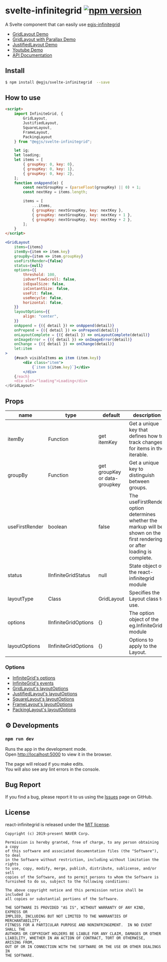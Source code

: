 # svelte-infinitegrid [![npm version](https://badge.fury.io/js/%40egjs%2Fsvelte-infinitegrid.svg)](https://badge.fury.io/js/%40egjs%2Fsvelte-infinitegrid)

A Svelte component that can easily use [egjs-infinitegrid](https://github.com/naver/egjs-infinitegrid)


* [GridLayout Demo](https://codesandbox.io/s/svelte-infinitegrid-demo-gridlayout-7ycgd)
* [GridLayout with Parallax Demo](https://codesandbox.io/s/svelte-infinitegrid-demo-gridlayout-with-parallax-wnl8p)
* [JustifiedLayout Demo](https://codesandbox.io/s/svelte-infinitegrid-demo-justifiedlayout-e4com)
* [Youtube Demo](https://codesandbox.io/s/svelte-infinitegrid-demo-youtube-svrus)
* [API Documentation](https://naver.github.io/egjs-infinitegrid/release/latest/doc/)


## Install
```bash
$ npm install @egjs/svelte-infinitegrid  --save
```

## How to use
```html
<script>
    import InfiniteGrid, {
        GridLayout,
        JustifiedLayout,
        SquareLayout,
        FrameLayout,
        PackingLayout
    } from "@egjs/svelte-infinitegrid";

    let ig;
    let loading;
    let items = [
        { groupKey: 0, key: 0},
        { groupKey: 0, key: 1},
        { groupKey: 0, key: 2},
    ];
    function onAppend(e) {
        const nextGroupKey = (parseFloat(groupKey) || 0) + 1;
        const nextKey = items.length;

        items = [
            ...items,
            { groupKey: nextGroupKey, key: nextKey },
            { groupKey: nextGroupKey, key: nextKey + 1 },
            { groupKey: nextGroupKey, key: nextKey + 2 },
        ];
    }
</script>
```
```jsx
<GridLayout
    items={items}
    itemBy={item => item.key}
    groupBy={item => item.groupKey}
    useFirstRender={false}
    status={null}
    options={{
        threshold: 100,
        isOverflowScroll: false,
        isEqualSize: false,
        isContantSize: false,
        useFit: false,
        useRecycle: false,
        horizontal: false,
    }}
    layoutOptions={{
        align: "center",
    }}
    onAppend = {({ detail }) => onAppend(detail)}
    onPrepend = {({ detail }) => onPrepend(detail)}
    onLayoutComplete = {({ detail }) => onLayoutComplete(detail)}
    onImageError = {({ detail }) => onImageError(detail)}
    onChange = {({ detail }) => onChange(detail)}
    let:item
>
    {#each visibleItems as item (item.key)}
        <div class="item">
            {`item ${item.key}`}</div>
        </div>
    {/each}
    <div slot="loading">Loading</div>
</GridLayout>
```


## Props

|name|type|default|description|
|---|---|---|---|
|itemBy|Function|get itemKey|Get a unique key that defines how to track changes for items in the iterable.|
|groupBy|Function|get groupKey or data-groupkey|Get a unique key to distinguish between groups.|
|useFirstRender|boolean|false|The useFirstRender option determines whether the markup will be shown on the first rendering or after loading is complete.|
|status|IInfiniteGridStatus|null|State object of the react-infinitegrid module|
|layoutType|Class|GridLayout|Specifies the Layout class to use.|
|options|IInfiniteGridOptions|{}|The option object of the eg.InfiniteGrid module|
|layoutOptions|IInfiniteGridOptions|{}|Options to apply to the Layout.|


### Options
* [InfiniteGrid's options](https://naver.github.io/egjs-infinitegrid/release/latest/doc/eg.InfiniteGrid.html)
* [InfiniteGrid's events](https://naver.github.io/egjs-infinitegrid/release/latest/doc/eg.InfiniteGrid.html#event:append)
* [GridLayout's layoutOptions](https://naver.github.io/egjs-infinitegrid/release/latest/doc/eg.InfiniteGrid.GridLayout.html)
* [JustifiedLayout's layoutOptions](https://naver.github.io/egjs-infinitegrid/release/latest/doc/eg.InfiniteGrid.JustifiedLayout.html)
* [SquareLayout's layoutOptions](https://naver.github.io/egjs-infinitegrid/release/latest/doc/eg.InfiniteGrid.SquareLayout.html)
* [FrameLayout's layoutOptions](https://naver.github.io/egjs-infinitegrid/release/latest/doc/eg.InfiniteGrid.FrameLayout.html)
* [PackingLayout's layoutOptions](https://naver.github.io/egjs-infinitegrid/release/latest/doc/eg.InfiniteGrid.PackingLayout.html)




## ⚙️ Developments
### `npm run dev`

Runs the app in the development mode.<br>
Open [http://localhost:5000](http://localhost:5000) to view it in the browser.

The page will reload if you make edits.<br>
You will also see any lint errors in the console.


## Bug Report

If you find a bug, please report it to us using the [Issues](https://github.com/naver/egjs-infinitegrid/issues) page on GitHub.


## License
react-infinitegrid is released under the [MIT license](https://github.com/naver/egjs-infinitegrid/blob/master/LICENSE).


```
Copyright (c) 2019-present NAVER Corp.

Permission is hereby granted, free of charge, to any person obtaining a copy
of this software and associated documentation files (the "Software"), to deal
in the Software without restriction, including without limitation the rights
to use, copy, modify, merge, publish, distribute, sublicense, and/or sell
copies of the Software, and to permit persons to whom the Software is
furnished to do so, subject to the following conditions:

The above copyright notice and this permission notice shall be included in
all copies or substantial portions of the Software.

THE SOFTWARE IS PROVIDED "AS IS", WITHOUT WARRANTY OF ANY KIND, EXPRESS OR
IMPLIED, INCLUDING BUT NOT LIMITED TO THE WARRANTIES OF MERCHANTABILITY,
FITNESS FOR A PARTICULAR PURPOSE AND NONINFRINGEMENT.  IN NO EVENT SHALL THE
AUTHORS OR COPYRIGHT HOLDERS BE LIABLE FOR ANY CLAIM, DAMAGES OR OTHER
LIABILITY, WHETHER IN AN ACTION OF CONTRACT, TORT OR OTHERWISE, ARISING FROM,
OUT OF OR IN CONNECTION WITH THE SOFTWARE OR THE USE OR OTHER DEALINGS IN
THE SOFTWARE.
```

